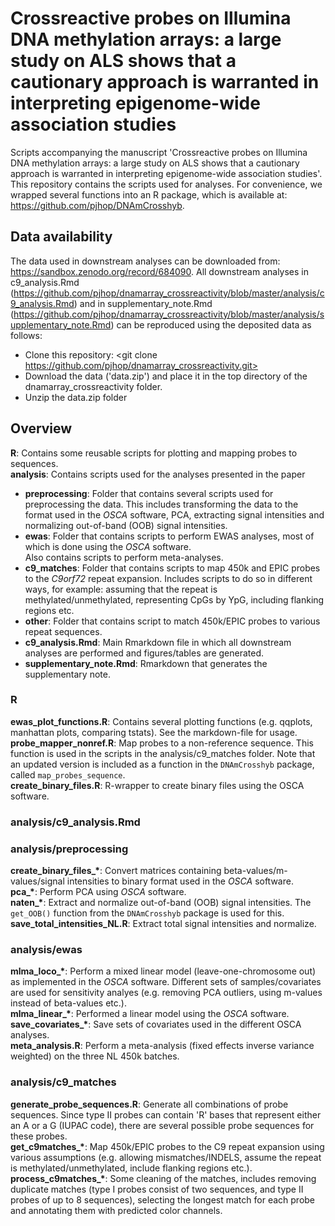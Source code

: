 # Crossreactive probes on Illumina DNA methylation arrays: a large study on ALS shows that a cautionary approach is warranted in interpreting epigenome-wide association studies

Scripts accompanying the manuscript 'Crossreactive probes on Illumina DNA methylation arrays: a large study on ALS shows that a cautionary approach is warranted in interpreting epigenome-wide association studies'. This repository contains the scripts used for analyses. For convenience, we wrapped
several functions into an R package, which is available at: https://github.com/pjhop/DNAmCrosshyb.

## Data availability
The data used in downstream analyses can be downloaded from: https://sandbox.zenodo.org/record/684090. 
All downstream analyses in c9_analysis.Rmd (https://github.com/pjhop/dnamarray_crossreactivity/blob/master/analysis/c9_analysis.Rmd) and in supplementary_note.Rmd (https://github.com/pjhop/dnamarray_crossreactivity/blob/master/analysis/supplementary_note.Rmd) can be reproduced using the deposited data as follows:
- Clone this repository: <git clone  https://github.com/pjhop/dnamarray_crossreactivity.git>
- Download the data ('data.zip') and place it in the top directory of the dnamarray_crossreactivity folder. 
- Unzip the data.zip folder

## Overview
**R**: Contains some reusable scripts for plotting and mapping probes to sequences.  
**analysis**: Contains scripts used for the analyses presented in the paper  
* **preprocessing**: Folder that contains several scripts used for preprocessing the data. This includes
transforming the data to the format used in the *OSCA* software, PCA, extracting signal intensities
and normalizing out-of-band (OOB) signal intensities.  
* **ewas**: Folder that contains scripts to perform EWAS analyses, most of which is done using the *OSCA* software.  
Also contains scripts to perform meta-analyses.
* **c9_matches**: Folder that contains scripts to map 450k and EPIC probes to the *C9orf72* repeat expansion.
Includes scripts to do so in different ways, for example: assuming that the repeat is
methylated/unmethylated, representing CpGs by YpG, including flanking regions etc.
* **other**: Folder that contains script to match 450k/EPIC probes to various repeat sequences.  
* **c9_analysis.Rmd**: Main Rmarkdown file in which all downstream analyses are performed and figures/tables are generated.
* **supplementary_note.Rmd**: Rmarkdown that generates the supplementary note.

### R
**ewas_plot_functions.R**: Contains several plotting functions (e.g. qqplots, manhattan plots,
  comparing tstats). See the markdown-file for usage.  
**probe_mapper_nonref.R**: Map probes to a non-reference sequence.
This function is used in the scripts in the analysis/c9_matches folder.
Note that an updated version is included as a function in the `DNAmCrosshyb` package,
called `map_probes_sequence`.  
**create_binary_files.R**: R-wrapper to create binary files using the OSCA software.  

### analysis/c9_analysis.Rmd

### analysis/preprocessing

**create_binary_files_\***: Convert matrices containing beta-values/m-values/signal intensities
to binary format used in the *OSCA* software.  
**pca_\***: Perform PCA using *OSCA* software.  
**naten_\***: Extract and normalize out-of-band (OOB) signal intensities. The `get_OOB()` function from the `DNAmCrosshyb` package is used for this.  
**save_total_intensities_NL.R**: Extract total signal intensities and normalize.

### analysis/ewas

**mlma_loco_\***: Perform a mixed linear model (leave-one-chromosome out) as implemented in the *OSCA* software. Different sets of samples/covariates are used for sensitivity analyes (e.g. removing PCA outliers, using m-values instead of beta-values etc.).  
**mlma_linear_\***: Performed a linear model using the *OSCA* software.  
**save_covariates_\***: Save sets of covariates used in the different OSCA analyses.  
**meta_analysis.R**: Perform a meta-analysis (fixed effects inverse variance weighted) on
the three NL 450k batches.  

### analysis/c9_matches

**generate_probe_sequences.R**: Generate all combinations of probe sequences.
Since type II probes can contain 'R' bases that represent either an A or a G (IUPAC code),
there are several possible probe sequences for these probes.  
**get_c9matches_\***: Map 450k/EPIC probes to the C9 repeat expansion using various assumptions (e.g. allowing mismatches/INDELS, assume the repeat is methylated/unmethylated, include
  flanking regions etc.).  
**process_c9matches_\***: Some cleaning of the matches, includes removing duplicate matches (type I probes consist of two sequences, and type II probes of up to 8 sequences), selecting the longest match for each probe and annotating them with predicted color channels.  
